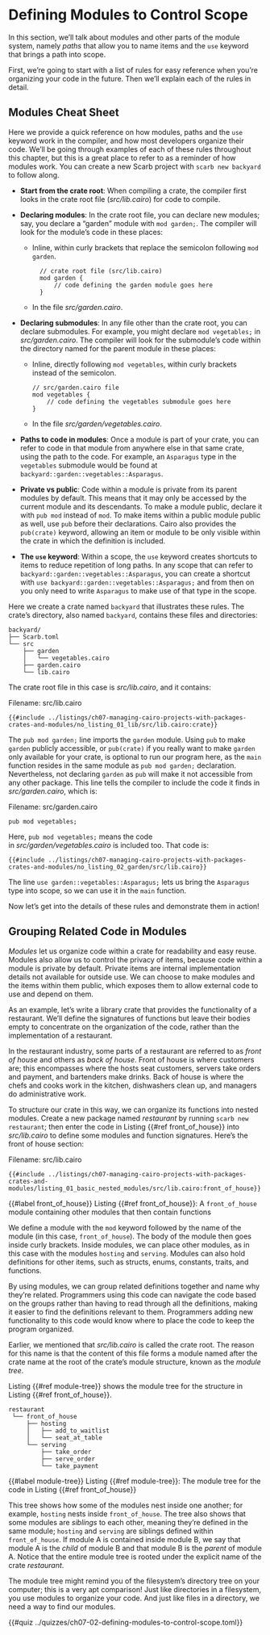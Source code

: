 # Defining Modules to Control Scope

In this section, we’ll talk about modules and other parts of the module system,
namely _paths_ that allow you to name items and the `use` keyword that brings a
path into scope.

First, we’re going to start with a list of rules for easy reference when you’re
organizing your code in the future. Then we’ll explain each of the rules in
detail.

## Modules Cheat Sheet

Here we provide a quick reference on how modules, paths and the `use` keyword
work in the compiler, and how most developers organize their
code. We’ll be going through examples of each of these rules throughout this
chapter, but this is a great place to refer to as a reminder of how modules
work. You can create a new Scarb project with `scarb new backyard` to follow along.

- **Start from the crate root**: When compiling a crate, the compiler first
  looks in the crate root file (_src/lib.cairo_) for code to compile.
- **Declaring modules**: In the crate root file, you can declare new modules;
  say, you declare a “garden” module with `mod garden;`. The compiler will look
  for the module’s code in these places:

  - Inline, within curly brackets that replace the semicolon following `mod garden`.

    ```cairo,noplayground
      // crate root file (src/lib.cairo)
      mod garden {
          // code defining the garden module goes here
      }
    ```

  - In the file _src/garden.cairo_.

- **Declaring submodules**: In any file other than the crate root, you can
  declare submodules. For example, you might declare `mod vegetables;` in
  _src/garden.cairo_. The compiler will look for the submodule’s code within the
  directory named for the parent module in these places:

  - Inline, directly following `mod vegetables`, within curly brackets instead
    of the semicolon.

    ```cairo,noplayground
    // src/garden.cairo file
    mod vegetables {
        // code defining the vegetables submodule goes here
    }
    ```

  - In the file _src/garden/vegetables.cairo_.

- **Paths to code in modules**: Once a module is part of your crate, you can
  refer to code in that module from anywhere else in that same crate, using the path
  to the code. For example, an `Asparagus` type in the `vegetables` submodule would be found at
  `backyard::garden::vegetables::Asparagus`.
- **Private vs public**: Code within a module is private from its parent modules by default. This means that it may only be
  accessed by the current module and its descendants. To make a module public, declare it with `pub mod` instead of `mod`. To make items within a public module public as well, use `pub` before their declarations. Cairo also provides the `pub(crate)` keyword, allowing an item or module to be only visible within the crate in which the definition is included.
- **The `use` keyword**: Within a scope, the `use` keyword creates shortcuts to
  items to reduce repetition of long paths. In any scope that can refer to
  `backyard::garden::vegetables::Asparagus`, you can create a shortcut with
  `use backyard::garden::vegetables::Asparagus;` and from then on you only need to
  write `Asparagus` to make use of that type in the scope.

Here we create a crate named `backyard` that illustrates these rules. The
crate’s directory, also named `backyard`, contains these files and directories:

```text
backyard/
├── Scarb.toml
└── src
    ├── garden
    │   └── vegetables.cairo
    ├── garden.cairo
    └── lib.cairo
```

The crate root file in this case is _src/lib.cairo_, and it contains:

<span class="filename">Filename: src/lib.cairo</span>

```cairo
{{#include ../listings/ch07-managing-cairo-projects-with-packages-crates-and-modules/no_listing_01_lib/src/lib.cairo:crate}}
```

The `pub mod garden;` line imports the `garden` module. Using `pub` to make `garden` publicly accessible, or `pub(crate)` if you really want to make `garden` only available for your crate, is optional to run our program here, as the `main` function resides in the same module as `pub mod garden;` declaration. Nevertheless, not declaring `garden` as `pub` will make it not accessible from any other package.
This line tells the compiler to include the code it finds in _src/garden.cairo_, which is:

<span class="filename">Filename: src/garden.cairo</span>

```cairo,noplayground
pub mod vegetables;
```

Here, `pub mod vegetables;` means the code in *src/garden/vegetables.cairo* is included too. That code is:

```cairo,noplayground
{{#include ../listings/ch07-managing-cairo-projects-with-packages-crates-and-modules/no_listing_02_garden/src/lib.cairo}}
```

The line `use garden::vegetables::Asparagus;` lets us bring the `Asparagus` type into scope,
so we can use it in the `main` function.

Now let’s get into the details of these rules and demonstrate them in action!

## Grouping Related Code in Modules

_Modules_ let us organize code within a crate for readability and easy reuse.
Modules also allow us to control the privacy of items, because code within a module
is private by default. Private items are internal implementation details not
available for outside use. We can choose to make modules and the items within
them public, which exposes them to allow external code to use and depend on them.

As an example, let’s write a library crate that provides the functionality of a
restaurant. We’ll define the signatures of functions but leave their bodies
empty to concentrate on the organization of the code, rather than the
implementation of a restaurant.

In the restaurant industry, some parts of a restaurant are referred to as
_front of house_ and others as _back of house_. Front of house is where
customers are; this encompasses where the hosts seat customers, servers take
orders and payment, and bartenders make drinks. Back of house is where the
chefs and cooks work in the kitchen, dishwashers clean up, and managers do
administrative work.

To structure our crate in this way, we can organize its functions into nested
modules. Create a new package named _restaurant_ by running `scarb new restaurant`; then enter the code in Listing {{#ref front_of_house}} into _src/lib.cairo_ to
define some modules and function signatures. Here’s the front of house section:

<span class="filename">Filename: src/lib.cairo</span>

```cairo,noplayground
{{#include ../listings/ch07-managing-cairo-projects-with-packages-crates-and-modules/listing_01_basic_nested_modules/src/lib.cairo:front_of_house}}
```

{{#label front_of_house}}
<span class="caption">Listing {{#ref front_of_house}}: A `front_of_house` module containing other modules that then contain functions</span>

We define a module with the `mod` keyword followed by the name of the module
(in this case, `front_of_house`). The body of the module then goes inside curly
brackets. Inside modules, we can place other modules, as in this case with the
modules `hosting` and `serving`. Modules can also hold definitions for other
items, such as structs, enums, constants, traits, and functions.

By using modules, we can group related definitions together and name why
they’re related. Programmers using this code can navigate the code based on the
groups rather than having to read through all the definitions, making it easier
to find the definitions relevant to them. Programmers adding new functionality
to this code would know where to place the code to keep the program organized.

Earlier, we mentioned that _src/lib.cairo_ is called the crate
root. The reason for this name is that the content of this file forms a module named after the crate name at the root of the crate’s module structure, known as the _module tree_.

Listing {{#ref module-tree}} shows the module tree for the structure in Listing {{#ref front_of_house}}.

```text
restaurant
 └── front_of_house
     ├── hosting
     │   ├── add_to_waitlist
     │   └── seat_at_table
     └── serving
         ├── take_order
         ├── serve_order
         └── take_payment
```

{{#label module-tree}}
<span class="caption">Listing {{#ref module-tree}}: The module tree for the code in Listing {{#ref front_of_house}}</span>

This tree shows how some of the modules nest inside one another; for example,
`hosting` nests inside `front_of_house`. The tree also shows that some modules
are _siblings_ to each other, meaning they’re defined in the same module;
`hosting` and `serving` are siblings defined within `front_of_house`. If module
A is contained inside module B, we say that module A is the _child_ of module B
and that module B is the _parent_ of module A. Notice that the entire module
tree is rooted under the explicit name of the crate _restaurant_.

The module tree might remind you of the filesystem’s directory tree on your
computer; this is a very apt comparison! Just like directories in a filesystem,
you use modules to organize your code. And just like files in a directory, we
need a way to find our modules.

{{#quiz ../quizzes/ch07-02-defining-modules-to-control-scope.toml}}
